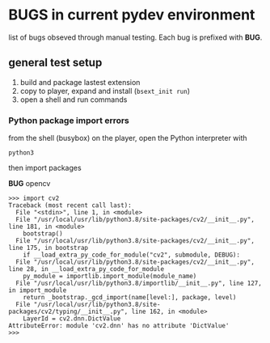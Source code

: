 # BUGS in current pydev environment

list of bugs obseved through manual testing.  Each bug is prefixed with **BUG**.

## general test setup

1. build and package lastest extension
2. copy to player, expand and install (`bsext_init run`)
3. open a shell and run commands

### Python package import errors

from the shell (busybox) on the player, open the Python interpreter with

```
python3
```

then import packages

**BUG** opencv

```
>>> import cv2
Traceback (most recent call last):
  File "<stdin>", line 1, in <module>
  File "/usr/local/usr/lib/python3.8/site-packages/cv2/__init__.py", line 181, in <module>
    bootstrap()
  File "/usr/local/usr/lib/python3.8/site-packages/cv2/__init__.py", line 175, in bootstrap
    if __load_extra_py_code_for_module("cv2", submodule, DEBUG):
  File "/usr/local/usr/lib/python3.8/site-packages/cv2/__init__.py", line 28, in __load_extra_py_code_for_module
    py_module = importlib.import_module(module_name)
  File "/usr/local/usr/lib/python3.8/importlib/__init__.py", line 127, in import_module
    return _bootstrap._gcd_import(name[level:], package, level)
  File "/usr/local/usr/lib/python3.8/site-packages/cv2/typing/__init__.py", line 162, in <module>
    LayerId = cv2.dnn.DictValue
AttributeError: module 'cv2.dnn' has no attribute 'DictValue'
>>>
```